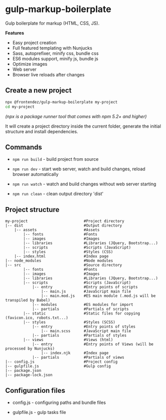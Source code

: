 # gulp-markup-boilerplate
Gulp boilerplate for markup (HTML, CSS, JS).

**Features**

- Easy project creation
- Full featured templating with Nunjucks
- Sass, autoprefixer, minify css, bundle css
- ES6 modules support, minify js, bundle js
- Optimize images
- Web server
- Browser live reloads after changes

## Create a new project

```sh
npx @frontendez/gulp-markup-boilerplate my-project
cd my-project
```

_(npx is a package runner tool that comes with npm 5.2+ and higher)_

It will create a project directory inside the current folder, generate the initial structure and install dependencies.

## Commands

* `npm run build` - build project from source

* `npm run dev` - start web server, watch and build changes, reload browser automatically

* `npm run watch` - watch and build changes without web server starting

* `npm run clean` - clean output directory 'dist'

## Project structure

```
my-project                         #Project directory
|-- dist                           #Output directory
    |-- assets                     #Assets
        |-- fonts                  #Fonts
        |-- images                 #Images
        |-- libraries              #Libraries (JQuery, Bootstrap...)
        |-- scripts                #Scripts (JavaScript)
        |-- styles                 #Styles (CSS)
    |-- index.html                 #Index page
|-- node_modules                   #Node modules
|-- src                            #Source directory
        |-- fonts                  #Fonts
        |-- images                 #Images
        |-- libraries              #Libraries (JQuery, Bootstrap...)
        |-- scripts                #Scripts (JavaScript)
            |-- entry              #Entry points of scripts
                |-- main.js        #JavaScript main file
                |-- main.mod.js    #ES main module (.mod.js will be transpiled by Babel)
            |-- modules            #ES modules for import
            |-- partials           #Partials of scripts
        |-- static                 #Static files for copying (favicon.ico, robots.txt...)
        |-- styles                 #Styles (SCSS)
            |-- entry              #Entry points of styles
                |-- main.scss      #JavaScript main file
            |-- partials           #Partials of styles
        |-- views                  #Views (html)
            |-- entry              #Entry points of Views (will be processed by Nunjucks)
                |-- index.njk      #Index page
            |-- partials           #Partials of views
|-- config.js                      #Project config
|-- gulpfile.js                    #Gulp config
|-- package.json
|-- package-lock.json
```

## Configuration files

* config.js - configuring paths and bundle files

* gulpfile.js - gulp tasks file

